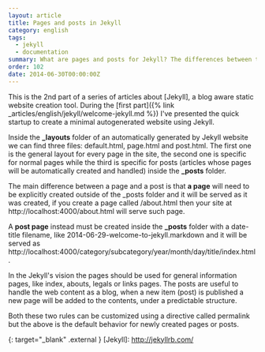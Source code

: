 ```yaml
---
layout: article
title: Pages and posts in Jekyll
category: english
tags:
  - jekyll
  - documentation
summary: What are pages and posts for Jekyll? The differences between these two items.
order: 102
date: 2014-06-30T00:00:00Z
---
```


This is the 2nd part of a series of articles about [Jekyll], a blog aware static
website creation tool.
During the [first part]({% link _articles/english/jekyll/welcome-jekyll.md %})
I've presented the quick startup to create a minimal autogenerated website using
Jekyll.

Inside the **_layouts** folder of an automatically generated by Jekyll website
we can find three files: default.html, page.html and post.html.
The first one is the general layout for every page in the site, the second one
is specific for normal pages while the third is specific for posts (articles
whose pages will be automatically created and handled) inside the **_posts**
folder.

The main difference between a page and a post is that **a page** will need to be
explicitly created outside of the _posts folder and it will be served as it was
created, if you create a page called /about.html then your site at
http://localhost:4000/about.html will serve such page.

A **post page** instead must be created inside the **_posts** folder with a
date-title filename, like 2014-06-29-welcome-to-jekyll.markdown and it will be
served as http://localhost:4000/category/subcategory/year/month/day/title/index.html.

In the Jekyll's vision the pages should be used for general information pages,
like index, abouts, legals or links pages. The posts are useful to handle the
web content as a blog, when a new item (post) is published a new page will be
added to the contents, under a predictable structure.

Both these two rules can be customized using a directive called permalink but
the above is the default behavior for newly created pages or posts.

{: target="_blank" .external }
[Jekyll]: http://jekyllrb.com/